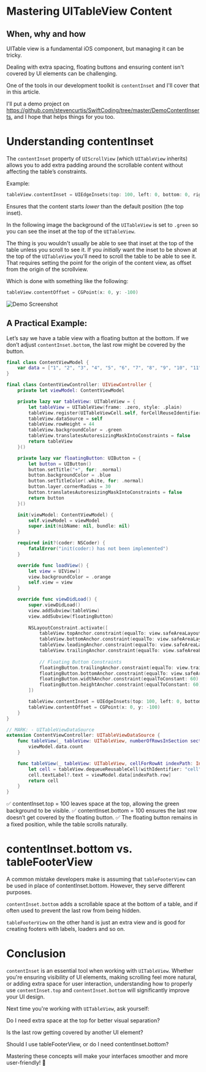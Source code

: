 # Mastering UITableView Content
## When, why and how

UITable view is a fundamental iOS component, but managing it can be tricky.

Dealing with extra spacing, floating buttons and ensuring content isn't covered by UI elements can be challenging. 

One of the tools in our development toolkit is `contentInset` and I'll cover that in this article.


I'll put a demo project on
https://github.com/stevencurtis/SwiftCoding/tree/master/DemoContentInserts, and I hope that helps things for you too.

# Understanding contentInset

The `contentInset` property of `UIScrollView` (which `UITableView` inherits) allows you to add extra padding around the scrollable content without affecting the table’s constraints.

Example:

```swift
tableView.contentInset = UIEdgeInsets(top: 100, left: 0, bottom: 0, right: 0)
```

Ensures that the content starts *lower* than the default position (the top inset).

In the following image the background of the `UITableView` is set to `.green` so you can see the inset at the top of the `UITableView`. 

The thing is you wouldn't usually be able to see that inset at the top of the table unless you scroll to see it. If you *initially* want the inset to be shown at the top of the `UITableView` you'll need to scroll the table to be able to see it. That requires setting the point for the origin of the content view, as offset from the origin of the scrollview.

Which is done with something like the following:

```swift
tableView.contentOffset = CGPoint(x: 0, y: -100)
```

![Demo Screenshot](https://github.com/stevencurtis/SwiftCoding/blob/master/DemoContentInserts/Images/top.png)

## A Practical Example:

Let’s say we have a table view with a floating button at the bottom. If we don’t adjust `contentInset.bottom`, the last row might be covered by the button.

```swift
final class ContentViewModel {
    var data = ["1", "2", "3", "4", "5", "6", "7", "8", "9", "10", "11", "12", "13", "14", "15", "16", "17", "18", "19", "20"]
}

final class ContentViewController: UIViewController {
    private let viewModel: ContentViewModel

    private lazy var tableView: UITableView = {
        let tableView = UITableView(frame: .zero, style: .plain)
        tableView.register(UITableViewCell.self, forCellReuseIdentifier: "cell")
        tableView.dataSource = self
        tableView.rowHeight = 44
        tableView.backgroundColor = .green
        tableView.translatesAutoresizingMaskIntoConstraints = false
        return tableView
    }()

    private lazy var floatingButton: UIButton = {
        let button = UIButton()
        button.setTitle("+", for: .normal)
        button.backgroundColor = .blue
        button.setTitleColor(.white, for: .normal)
        button.layer.cornerRadius = 30
        button.translatesAutoresizingMaskIntoConstraints = false
        return button
    }()

    init(viewModel: ContentViewModel) {
        self.viewModel = viewModel
        super.init(nibName: nil, bundle: nil)
    }

    required init?(coder: NSCoder) {
        fatalError("init(coder:) has not been implemented")
    }

    override func loadView() {
        let view = UIView()
        view.backgroundColor = .orange
        self.view = view
    }

    override func viewDidLoad() {
        super.viewDidLoad()
        view.addSubview(tableView)
        view.addSubview(floatingButton)
        
        NSLayoutConstraint.activate([
            tableView.topAnchor.constraint(equalTo: view.safeAreaLayoutGuide.topAnchor),
            tableView.bottomAnchor.constraint(equalTo: view.safeAreaLayoutGuide.bottomAnchor),
            tableView.leadingAnchor.constraint(equalTo: view.safeAreaLayoutGuide.leadingAnchor),
            tableView.trailingAnchor.constraint(equalTo: view.safeAreaLayoutGuide.trailingAnchor),
            
            // Floating Button Constraints
            floatingButton.trailingAnchor.constraint(equalTo: view.trailingAnchor, constant: -20),
            floatingButton.bottomAnchor.constraint(equalTo: view.safeAreaLayoutGuide.bottomAnchor, constant: -20),
            floatingButton.widthAnchor.constraint(equalToConstant: 60),
            floatingButton.heightAnchor.constraint(equalToConstant: 60)
        ])

        tableView.contentInset = UIEdgeInsets(top: 100, left: 0, bottom: 100, right: 0)
        tableView.contentOffset = CGPoint(x: 0, y: -100)
    }
}

// MARK: - UITableViewDataSource
extension ContentViewController: UITableViewDataSource {
    func tableView(_ tableView: UITableView, numberOfRowsInSection section: Int) -> Int {
        viewModel.data.count
    }

    func tableView(_ tableView: UITableView, cellForRowAt indexPath: IndexPath) -> UITableViewCell {
        let cell = tableView.dequeueReusableCell(withIdentifier: "cell", for: indexPath)
        cell.textLabel?.text = viewModel.data[indexPath.row]
        return cell
    }
}
```
✅ contentInset.top = 100 leaves space at the top, allowing the green background to be visible.
✅ contentInset.bottom = 100 ensures the last row doesn’t get covered by the floating button.
✅ The floating button remains in a fixed position, while the table scrolls naturally.

# contentInset.bottom vs. tableFooterView

A common mistake developers make is assuming that `tableFooterView` can be used in place of contentInset.bottom. However, they serve different purposes.

`contentInset.bottom` adds a scrollable space at the bottom of a table, and if often used to prevent the last row from being hidden.

`tableFooterView` on the other hand is just an extra view and is good for creating footers with labels, loaders and so on.

# Conclusion

`contentInset` is an essential tool when working with `UITableView`. Whether you're ensuring visibility of UI elements, making scrolling feel more natural, or adding extra space for user interaction, understanding how to properly use `contentInset.top` and `contentInset.bottom` will significantly improve your UI design.

Next time you're working with `UITableView`, ask yourself:

Do I need extra space at the top for better visual separation?

Is the last row getting covered by another UI element?

Should I use tableFooterView, or do I need contentInset.bottom?

Mastering these concepts will make your interfaces smoother and more user-friendly! 🚀
